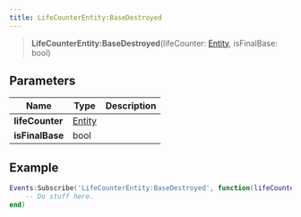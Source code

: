 ```yaml
---
title: LifeCounterEntity:BaseDestroyed
---
```


> **LifeCounterEntity:BaseDestroyed**(lifeCounter: [Entity](/vext/ref/shared/type/entity), isFinalBase: bool)

## Parameters

| Name | Type | Description |
| ---- | ---- | ----------- |
| **lifeCounter** | [Entity](/vext/ref/shared/type/entity) |  |
| **isFinalBase** | bool |  |

## Example

```lua
Events:Subscribe('LifeCounterEntity:BaseDestroyed', function(lifeCounter, isFinalBase)
    -- Do stuff here.
end)
```
